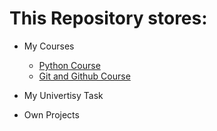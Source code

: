 # This Repository stores:
- My Courses
    - [Python Course](course/python-course/README.md)
    - [Git and Github Course](course/git-course/README.md)
- My Univertisy Task

- Own Projects
